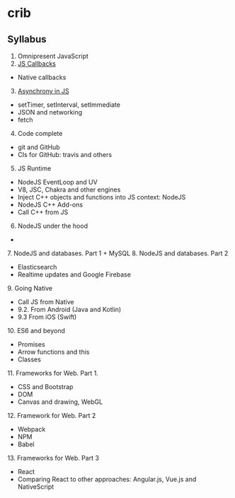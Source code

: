 # crib

## Syllabus
1. Omnipresent JavaScript
2. [JS Callbacks](https://github.com/olegkleiman/crib/blob/master/lesson2/readme.md)
  * Native callbacks
3. [Asynchrony in JS](https://github.com/olegkleiman/crib/blob/master/session3/readme.md)
  * setTimer, setInterval, setImmediate
  * JSON and networking
  * fetch
4. Code complete
  + git and GitHub
  + CIs for GitHub: travis and others
5. JS Runtime
  + NodeJS EventLoop and UV
  + V8, JSC, Chakra and other engines
  + Inject C++ objects and functions into JS context: NodeJS
  + NodeJS C++ Add-ons
  + Call C++ from JS
6. NodeJS under the hood
<ul>
  <li>
</ul>
7. NodeJS and databases. Part 1
  + MySQL
8. NodeJS and databases. Part 2
<ul>
  <li>Elasticsearch</li>
  <li>Realtime updates and Google Firebase</li>
</ul>
9. Going Native
  <ul>
  <li>Call JS from Native</li>
  <li>9.2. From Android (Java and Kotlin)</li>
  <li>9.3 From iOS (Swift)</li>
  </ul>
10. ES6 and beyond
<ul>
  <li>Promises</li>
  <li>Arrow functions and this</li>
  <li>Classes</li>
</ul>
11. Frameworks for Web. Part 1.
  <ul>
  <li>CSS and Bootstrap</li>
  <li>DOM</li>
  <li>Canvas and drawing, WebGL</li>
  </ul>
12. Framework for Web. Part 2
<ul>
  <li>Webpack</li>
  <li>NPM</li>
  <li>Babel</li>
</ul>
13.  Frameworks for Web. Part 3
<ul>
  <li>React</li>
  <li>Comparing React to other approaches: Angular.js, Vue.js and NativeScript</li>
</ul>
